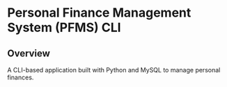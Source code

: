 # Personal Finance Management System (PFMS) CLI

## Overview
A CLI-based application built with Python and MySQL to manage personal finances.
